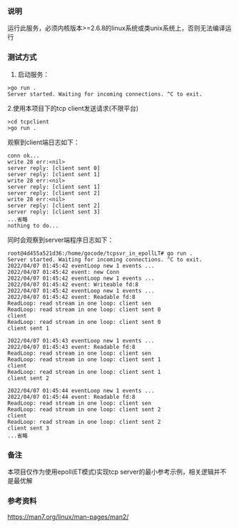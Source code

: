 
### 说明
运行此服务，必须内核版本>=2.6.8的linux系统或类unix系统上，否则无法编译运行

### 测试方式
1. 启动服务：
```
>go run .
Server started. Waiting for incoming connections. ^C to exit.
```

2.使用本项目下的tcp client发送请求(不限平台)
```
>cd tcpclient
>go run .
```

观察到client端日志如下：
```
conn ok...
write 28 err:<nil>
server reply: [client sent 0]
server reply: [client sent 1]
write 28 err:<nil>
server reply: [client sent 1]
server reply: [client sent 2]
write 28 err:<nil>
server reply: [client sent 2]
server reply: [client sent 3]
...省略
nothing to do...
```

同时会观察到server端程序日志如下：
```
root@4d455a521d36:/home/gocode/tcpsvr_in_epollLT# go run .
Server started. Waiting for incoming connections. ^C to exit.
2022/04/07 01:45:42 eventLoop new 1 events ...
2022/04/07 01:45:42 event: new Conn
2022/04/07 01:45:42 eventLoop new 1 events ...
2022/04/07 01:45:42 event: Writeable fd:8
2022/04/07 01:45:42 eventLoop new 1 events ...
2022/04/07 01:45:42 event: Readable fd:8
ReadLoop: read stream in one loop: client sen
ReadLoop: read stream in one loop: client sent 0
client
ReadLoop: read stream in one loop: client sent 0
client sent 1

2022/04/07 01:45:43 eventLoop new 1 events ...
2022/04/07 01:45:43 event: Readable fd:8
ReadLoop: read stream in one loop: client sen
ReadLoop: read stream in one loop: client sent 1
client
ReadLoop: read stream in one loop: client sent 1
client sent 2

2022/04/07 01:45:44 eventLoop new 1 events ...
2022/04/07 01:45:44 event: Readable fd:8
ReadLoop: read stream in one loop: client sen
ReadLoop: read stream in one loop: client sent 2
client
ReadLoop: read stream in one loop: client sent 2
client sent 3
...省略
```

### 备注
本项目仅作为使用epoll(ET模式)实现tcp server的最小参考示例，相关逻辑并不是最优解

### 参考资料
https://man7.org/linux/man-pages/man2/